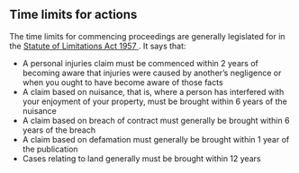 ##  Time limits for actions

The time limits for commencing proceedings are generally legislated for in the
[ Statute of Limitations Act 1957
](http://www.lawreform.ie/_fileupload/RevisedActs/WithAnnotations/HTML/EN_ACT_1957_0006.htm)
. It says that:

  * A personal injuries claim must be commenced within 2 years of becoming aware that injuries were caused by another’s negligence or when you ought to have become aware of those facts 
  * A claim based on nuisance, that is, where a person has interfered with your enjoyment of your property, must be brought within 6 years of the nuisance 
  * A claim based on breach of contract must generally be brought within 6 years of the breach 
  * A claim based on defamation must generally be brought within 1 year of the publication 
  * Cases relating to land generally must be brought within 12 years 
